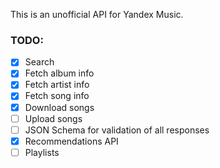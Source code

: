 This is an unofficial API for Yandex Music.

### TODO:
- [x] Search
- [x] Fetch album info
- [x] Fetch artist info
- [x] Fetch song info
- [x] Download songs
- [ ] Upload songs
- [ ] JSON Schema for validation of all responses
- [x] Recommendations API
- [ ] Playlists
